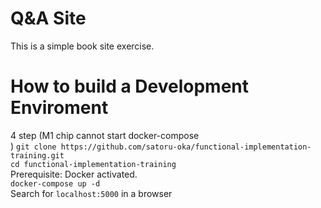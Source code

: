 # Q&A Site
This is a simple book site exercise.
# How to build a Development Enviroment
4 step (M1 chip cannot start docker-compose<br>)
`git clone https://github.com/satoru-oka/functional-implementation-training.git`<br>
`cd functional-implementation-training`<br>
Prerequisite: Docker activated.<br>
`docker-compose up -d`<br>
Search for `localhost:5000` in a browser
